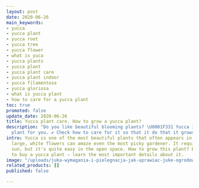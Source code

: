 ```yaml
---
layout: post
date: 2020-06-26
main_keywords:
- yucca
- yucca plant
- yucca root
- yucca tree
- yucca flower
- what is yuca
- yucca plants
- yucca plant
- yucca plant care
- yucca plant indoor
- yucca filamentosa
- yucca gloriosa
- what is yucca plant
- how to care for a yucca plant
toc: true
promoted: false
update_date: 2020-06-26
title: Yucca plant care. How to grow a yucca plant?
description: "Do you like beautiful blooming plants? \U0001F331 Yucca is a perfect
  plant for you. ✔️ Check how to care for it so that it do that it grows healthy."
intro: Yucca is one of the most beautiful plants that often appears in gardens. Its
  large, white flowers can amaze even the most picky gardener. It requires a lot of
  sun, but it's quite easy in the open space. How to grow this plant? Before you decide
  to buy a yucca plant – learn the most important details about it.
image: "/uploads/juka-wymagania-i-pielegnacja-jak-uprawiac-juke-ogrodowa.jpg"
related_products: []
published: false

---
```

